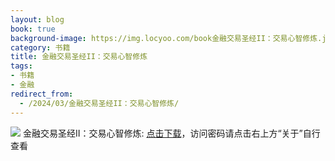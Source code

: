 ```yaml
---
layout: blog
book: true
background-image: https://img.locyoo.com/book金融交易圣经II：交易心智修炼.jpg
category: 书籍
title: 金融交易圣经II：交易心智修炼
tags:
- 书籍
- 金融
redirect_from:
  - /2024/03/金融交易圣经II：交易心智修炼/
---
```

![](https://img.locyoo.com/book金融交易圣经II：交易心智修炼.jpg)
金融交易圣经II：交易心智修炼: <a name = "ref1" href="https://url18.ctfile.com/f/50983618-1253433124-46d052?p=3619">点击下载</a>，访问密码请点击右上方“关于”自行查看